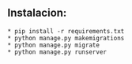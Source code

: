 ## Instalacion:
    * pip install -r requirements.txt
    * python manage.py makemigrations
    * python manage.py migrate
    * python manage.py runserver